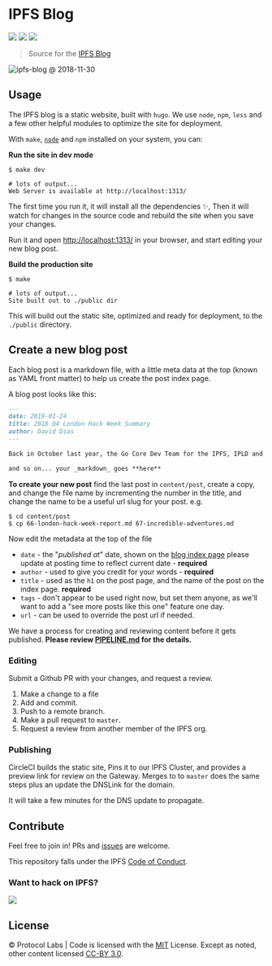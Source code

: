 # IPFS Blog

[![](https://img.shields.io/badge/made%20by-Protocol%20Labs-blue.svg?style=flat-square)](https://protocol.ai)
[![](https://img.shields.io/badge/project-IPFS-blue.svg?style=flat-square)](http://ipfs.io/)
[![](https://img.shields.io/badge/freenode-%23ipfs-blue.svg?style=flat-square)](http://webchat.freenode.net/?channels=%23ipfs)

> Source for the [IPFS Blog](https://blog.ipfs.io)

![ipfs-blog @ 2018-11-30](https://ipfs.io/ipfs/QmYxumHGuNdu8rAwcw6kgc2UU1buJxv7V7uFs17tBx9w3W/ipfs-blog.png)

## Usage

The IPFS blog is a static website, built with `hugo`. We use `node`, `npm`, `less` and a few other helpful modules to optimize the site for deployment.

With `make`, [`node`](http://nodejs.org) and `npm` installed on your system, you can:

**Run the site in dev mode**

```console
$ make dev

# lots of output...
Web Server is available at http://localhost:1313/
```

The first time you run it, it will install all the dependencies ✨, Then it will watch for changes in the source code and rebuild the site when you save your changes.

Run it and open <http://localhost:1313/> in your browser, and start editing your new blog post.

**Build the production site**

```console
$ make

# lots of output...
Site built out to ./public dir
```

This will build out the static site, optimized and ready for deployment, to the `./public` directory.

## Create a new blog post

Each blog post is a markdown file, with a little meta data at the top (known as YAML front matter) to help us create the post index page.

A blog post looks like this:

```markdown
---
date: 2019-01-24
title: 2018 Q4 London Hack Week Summary
author: David Dias
---

Back in October last year, the Go Core Dev Team for the IPFS, IPLD and libp2p projects spent some quality time together

and so on... your _markdown_ goes **here**
```

**To create your new post** find the last post in `content/post`, create a copy, and change the file name by incrementing the number in the title, and change the name to be a useful url slug for your post. e.g.

```console
$ cd content/post
$ cp 66-london-hack-week-report.md 67-incredible-adventures.md
```

Now edit the metadata at the top of the file

- `date` - the "_published at_" date, shown on the [blog index page](https://blog.ipfs.io) please update at posting time to reflect current date - **required**
- `author` - used to give you credit for your words - **required**
- `title` - used as the `h1` on the post page, and the name of the post on the index page. **required**
- `tags` - don't appear to be used right now, but set them anyone, as we'll want to add a "see more posts like this one" feature one day.
- `url` - can be used to override the post url if needed.

We have a process for creating and reviewing content before it gets published. **Please review [PIPELINE.md](./PIPELINE.md) for the details.**

### Editing

Submit a Github PR with your changes, and request a review.

1. Make a change to a file
2. Add and commit.
3. Push to a remote branch.
4. Make a pull request to `master`.
5. Request a review from another member of the IPFS org.

### Publishing

CircleCI builds the static site, Pins it to our IPFS Cluster, and provides a preview link for review on the Gateway. Merges to to `master` does the same steps plus an update the DNSLink for the domain.

It will take a few minutes for the DNS update to propagate.

## Contribute

Feel free to join in! PRs and [issues](https://github.com/ipfs/blog/issues) are welcome.

This repository falls under the IPFS [Code of Conduct](https://github.com/ipfs/community/blob/master/code-of-conduct.md).

### Want to hack on IPFS?

[![](https://cdn.rawgit.com/jbenet/contribute-ipfs-gif/master/img/contribute.gif)](https://github.com/ipfs/community/blob/master/contributing.md)

## License

© Protocol Labs | Code is licensed with the [MIT](LICENSE) License. Except as noted, other content licensed [CC-BY 3.0](https://creativecommons.org/licenses/by/3.0/us/).
